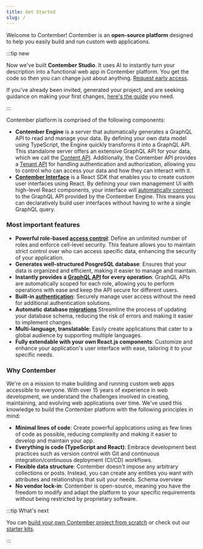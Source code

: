 ```yaml
---
title: Get Started
slug: /
---
```


Welcome to Contember! Contember is an **open-source platform** designed to help you easily build and run custom web applications.

:::tip new

Now we've built **Contember Studio**. It uses AI to instantly turn your description into a functional web app in Contember platform. You get the code so then you can change just about anything. [Request early access](https://rik9zhzhn1g.typeform.com/to/UWv1lamK).

If you've already been invited, generated your project, and are seeking guidance on making your first changes, [here's the guide](/intro/studio-quickstart) you need.

:::

Contember platform is comprised of the following components:

- **Contember Engine** is a server that automatically generates a GraphQL API to read and manage your data. By defining your own data model using TypeScript, the Engine quickly transforms it into a GraphQL API. This standalone server offers an extensive GraphQL API for your data, which we call the [Content API](/reference/engine/content/overview). Additionally, the Contember API provides a [Tenant API](/reference/engine/tenant/overview) for handling authentication and authorization, allowing you to control who can access your data and how they can interact with it.
- **[Contember Interface](/reference/admin/introduction)** is a React SDK that enables you to create custom user interfaces using React. By defining your own management UI with high-level React components, your interface will [automatically connect](/reference/admin/data-binding/overview) to the GraphQL API provided by the Contember Engine. This means you can declaratively build user interfaces without having to write a single GraphQL query.

### Most important features

- **Powerful role-based [access control](/reference/engine/schema/acl.md)**: Define an unlimited number of roles and enforce cell-level security. This feature allows you to maintain strict control over who can access specific data, enhancing the security of your application.
- **Generates well-structured PosgreSQL database**: Ensures that your data is organized and efficient, making it easier to manage and maintain.
- **Instantly provides a [GraphQL API](/reference/engine/content/overview.md) for every operation**: GraphQL APIs are automatically scoped for each role, allowing you to perform operations with ease and keep the API secure for different users.
- **Built-in [authentication](/reference/engine/tenant/overview.md)**: Securely manage user access without the need for additional authentication solutions.
- **Automatic database [migrations](/reference/engine/schema/migrations.md)** Streamline the process of updating your database schema, reducing the risk of errors and making it easier to implement changes.
- **Multi-language, translatable**: Easily create applications that cater to a global audience by supporting multiple languages.
- **Fully extendable with your own React.js components**: Customize and enhance your application's user interface with ease, tailoring it to your specific needs.


### Why Contember

We're on a mission to make building and running custom web apps accessible to everyone. With over 15 years of experience in web development, we understand the challenges involved in creating, maintaining, and evolving web applications over time. We've used this knowledge to build the Contember platform with the following principles in mind:

- **Minimal lines of code**: Create powerful applications using as few lines of code as possible, reducing complexity and making it easier to develop and maintain your app.
- **Everything is code (TypeScript and React)**: Embrace development best practices such as version control with Git and continuous integration/continuous deployment (CI/CD) workflows.
- **Flexible data structure**: Contember doesn't impose any arbitrary collections or posts. Instead, you can create any entities you want with attributes and relationships that suit your needs. Schema overview
- **No vendor lock-in**: Contember is open-source, meaning you have the freedom to modify and adapt the platform to your specific requirements without being restricted by proprietary software.

:::tip What's next

You can [build your own Contember project from scratch](/intro/quickstart) or check out our [starter kits](https://github.com/contember/starter-kits).

:::